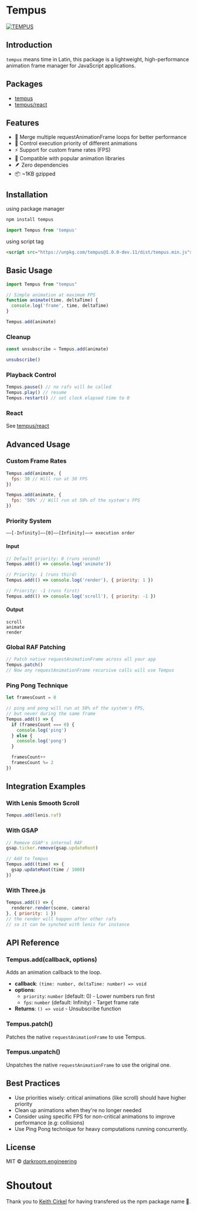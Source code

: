 # Tempus

[![TEMPUS](https://assets.darkroom.engineering/tempus/banner.gif)](https://github.com/darkroomengineering/tempus)

## Introduction

`tempus` means time in Latin, this package is a lightweight, high-performance animation frame manager for JavaScript applications.

## Packages

- [tempus](./README.md)
- [tempus/react](./packages/react/README.md)

## Features

- 🚀 Merge multiple requestAnimationFrame loops for better performance
- 🎯 Control execution priority of different animations
- ⚡ Support for custom frame rates (FPS)
- 🔄 Compatible with popular animation libraries
- 🪶 Zero dependencies
- 📦 ~1KB gzipped

## Installation

using package manager

```bash
npm install tempus
```

```js
import Tempus from 'tempus'
```

using script tag

```html
<script src="https://unpkg.com/tempus@1.0.0-dev.11/dist/tempus.min.js"></script> 
```

## Basic Usage

```javascript
import Tempus from "tempus"

// Simple animation at maximum FPS
function animate(time, deltaTime) {
  console.log('frame', time, deltaTime)
}

Tempus.add(animate)
```

### Cleanup
```javascript
const unsubscribe = Tempus.add(animate)

unsubscribe()
```

### Playback Control

```javascript
Tempus.pause() // no rafs will be called
Tempus.play() // resume
Tempus.restart() // set clock elapsed time to 0
```

### React

See [tempus/react](./packages/react/README.md)

## Advanced Usage

### Custom Frame Rates

```javascript
Tempus.add(animate, { 
  fps: 30 // Will run at 30 FPS
})

Tempus.add(animate, { 
  fps: '50%' // Will run at 50% of the system's FPS
})
```

### Priority System

`——[-Infinity]——[0]——[Infinity]——> execution order`


#### Input
```javascript
// Default priority: 0 (runs second)
Tempus.add(() => console.log('animate'))

// Priority: 1 (runs third)
Tempus.add(() => console.log('render'), { priority: 1 })

// Priority: -1 (runs first)
Tempus.add(() => console.log('scroll'), { priority: -1 })
```
#### Output

```
scroll
animate
render
```	

### Global RAF Patching

```javascript
// Patch native requestAnimationFrame across all your app
Tempus.patch()
// Now any requestAnimationFrame recursive calls will use Tempus
```

### Ping Pong Technique

```javascript
let framesCount = 0

// ping and pong will run at 50% of the system's FPS,
// but never during the same frame
Tempus.add(() => {
  if (framesCount === 0) {
    console.log('ping')
  } else {
    console.log('pong')
  }

  framesCount++
  framesCount %= 2
})
```

## Integration Examples

### With Lenis Smooth Scroll
```javascript
Tempus.add(lenis.raf)
```

### With GSAP
```javascript
// Remove GSAP's internal RAF
gsap.ticker.remove(gsap.updateRoot)

// Add to Tempus
Tempus.add((time) => {
  gsap.updateRoot(time / 1000)
})
```

### With Three.js
```javascript
Tempus.add(() => {
  renderer.render(scene, camera)
}, { priority: 1 })
// the render will happen after other rafs
// so it can be synched with lenis for instance
```

## API Reference

### Tempus.add(callback, options)

Adds an animation callback to the loop.

- **callback**: `(time: number, deltaTime: number) => void`
- **options**:
  - `priority`: `number` (default: 0) - Lower numbers run first
  - `fps`: `number` (default: Infinity) - Target frame rate
- **Returns**: `() => void` - Unsubscribe function

### Tempus.patch()

Patches the native `requestAnimationFrame` to use Tempus.

### Tempus.unpatch()

Unpatches the native `requestAnimationFrame` to use the original one.

## Best Practices

- Use priorities wisely: critical animations (like scroll) should have higher priority
- Clean up animations when they're no longer needed
- Consider using specific FPS for non-critical animations to improve performance (e.g: collisions)
- Use Ping Pong technique for heavy computations running concurrently.

## License

MIT © [darkroom.engineering](https://github.com/darkroomengineering)

# Shoutout

Thank you to [Keith Cirkel](https://github.com/keithamus) for having transfered us the npm package name 🙏.